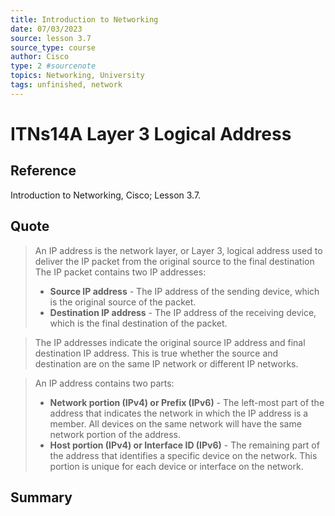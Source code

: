```yaml
---
title: Introduction to Networking
date: 07/03/2023
source: lesson 3.7
source_type: course
author: Cisco
type: 2 #sourcenote
topics: Networking, University
tags: unfinished, network
---
```

# ITNs14A Layer 3 Logical Address

## **Reference**
Introduction to Networking, Cisco; Lesson 3.7.

## **Quote**
> An IP address is the network layer, or Layer 3, logical address used to deliver the IP packet from the original source to the final destination
The IP packet contains two IP addresses:
> -   **Source IP address** - The IP address of the sending device, which is the original source of the packet.
> -   **Destination IP address** - The IP address of the receiving device, which is the final destination of the packet.

> The IP addresses indicate the original source IP address and final destination IP address. This is true whether the source and destination are on the same IP network or different IP networks.

> An IP address contains two parts:
> -   **Network portion (IPv4) or Prefix (IPv6)** - The left-most part of the address that indicates the network in which the IP address is a member. All devices on the same network will have the same network portion of the address.
> -   **Host portion (IPv4) or Interface ID (IPv6)** - The remaining part of the address that identifies a specific device on the network. This portion is unique for each device or interface on the network.

## **Summary**
<!-- try to apply the method of the question and the answer, if there is more than one idea, then make a single note or sub note from each idea -->